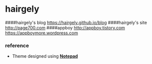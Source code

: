 # hairgely

####hairgely's blog
	https://hairgely.github.io/blog
####hairgely's site
	http://page700.com
####appboy
	http://appboy.tistory.com
	https://appboymore.wordpress.com
	

### reference

- Theme designed using **[Notepad](https://github.com/hmfaysal/Notepad/)**

